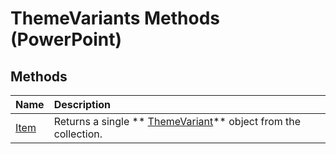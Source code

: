 
# ThemeVariants Methods (PowerPoint)

## Methods



|**Name**|**Description**|
|:-----|:-----|
| [Item](acc0bc46-94d0-827a-7c38-a8f7a149ff30.md)|Returns a single  ** [ThemeVariant](de00374f-05fd-4cae-08f8-ef417cd944b5.md)** object from the collection.|
